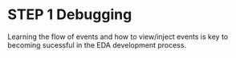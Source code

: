 # STEP 1 Debugging

Learning the flow of events and how to view/inject events is key to becoming sucessful in the EDA development process.
